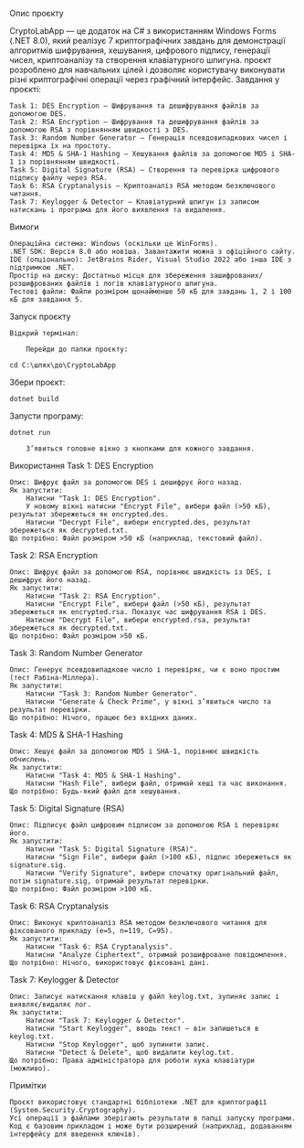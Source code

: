 Опис проєкту

CryptoLabApp — це додаток на C# з використанням Windows Forms (.NET 8.0), який реалізує 7 криптографічних завдань для демонстрації алгоритмів шифрування, хешування, цифрового підпису, генерації чисел, криптоаналізу та створення клавіатурного шпигуна. проєкт розроблено для навчальних цілей і дозволяє користувачу виконувати різні криптографічні операції через графічний інтерфейс.
Завдання у проєкті:

    Task 1: DES Encryption — Шифрування та дешифрування файлів за допомогою DES.
    Task 2: RSA Encryption — Шифрування та дешифрування файлів за допомогою RSA з порівнянням швидкості з DES.
    Task 3: Random Number Generator — Генерація псевдовипадкових чисел і перевірка їх на простоту.
    Task 4: MD5 & SHA-1 Hashing — Хешування файлів за допомогою MD5 і SHA-1 із порівнянням швидкості.
    Task 5: Digital Signature (RSA) — Створення та перевірка цифрового підпису файлу через RSA.
    Task 6: RSA Cryptanalysis — Криптоаналіз RSA методом безключового читання.
    Task 7: Keylogger & Detector — Клавіатурний шпигун із записом натискань і програма для його виявлення та видалення.

Вимоги

    Операційна система: Windows (оскільки це WinForms).
    .NET SDK: Версія 8.0 або новіша. Завантажити можна з офіційного сайту.
    IDE (опціонально): JetBrains Rider, Visual Studio 2022 або інша IDE з підтримкою .NET.
    Простір на диску: Достатньо місця для збереження зашифрованих/розшифрованих файлів і логів клавіатурного шпигуна.
    Тестові файли: Файли розміром щонайменше 50 кБ для завдань 1, 2 і 100 кБ для завдання 5.

Запуск проєкту

    Відкрий термінал:

        Перейди до папки проєкту:
        
    cd C:\шлях\до\CryptoLabApp

Збери проєкт:

    dotnet build

Запусти програму:

    dotnet run

        З’явиться головне вікно з кнопками для кожного завдання.

Використання
Task 1: DES Encryption

    Опис: Шифрує файл за допомогою DES і дешифрує його назад.
    Як запустити:
        Натисни "Task 1: DES Encryption".
        У новому вікні натисни "Encrypt File", вибери файл (>50 кБ), результат збережеться як encrypted.des.
        Натисни "Decrypt File", вибери encrypted.des, результат збережеться як decrypted.txt.
    Що потрібно: Файл розміром >50 кБ (наприклад, текстовий файл).

Task 2: RSA Encryption

    Опис: Шифрує файл за допомогою RSA, порівнює швидкість із DES, і дешифрує його назад.
    Як запустити:
        Натисни "Task 2: RSA Encryption".
        Натисни "Encrypt File", вибери файл (>50 кБ), результат збережеться як encrypted.rsa. Показує час шифрування RSA і DES.
        Натисни "Decrypt File", вибери encrypted.rsa, результат збережеться як decrypted.txt.
    Що потрібно: Файл розміром >50 кБ.

Task 3: Random Number Generator

    Опис: Генерує псевдовипадкове число і перевіряє, чи є воно простим (тест Рабіна-Міллера).
    Як запустити:
        Натисни "Task 3: Random Number Generator".
        Натисни "Generate & Check Prime", у вікні з’явиться число та результат перевірки.
    Що потрібно: Нічого, працює без вхідних даних.

Task 4: MD5 & SHA-1 Hashing

    Опис: Хешує файл за допомогою MD5 і SHA-1, порівнює швидкість обчислень.
    Як запустити:
        Натисни "Task 4: MD5 & SHA-1 Hashing".
        Натисни "Hash File", вибери файл, отримай хеші та час виконання.
    Що потрібно: Будь-який файл для хешування.

Task 5: Digital Signature (RSA)

    Опис: Підписує файл цифровим підписом за допомогою RSA і перевіряє його.
    Як запустити:
        Натисни "Task 5: Digital Signature (RSA)".
        Натисни "Sign File", вибери файл (>100 кБ), підпис збережеться як signature.sig.
        Натисни "Verify Signature", вибери спочатку оригінальний файл, потім signature.sig, отримай результат перевірки.
    Що потрібно: Файл розміром >100 кБ.

Task 6: RSA Cryptanalysis

    Опис: Виконує криптоаналіз RSA методом безключового читання для фіксованого прикладу (e=5, n=119, C=95).
    Як запустити:
        Натисни "Task 6: RSA Cryptanalysis".
        Натисни "Analyze Ciphertext", отримай розшифроване повідомлення.
    Що потрібно: Нічого, використовує фіксовані дані.

Task 7: Keylogger & Detector

    Опис: Записує натискання клавіш у файл keylog.txt, зупиняє запис і виявляє/видаляє лог.
    Як запустити:
        Натисни "Task 7: Keylogger & Detector".
        Натисни "Start Keylogger", вводь текст — він запишеться в keylog.txt.
        Натисни "Stop Keylogger", щоб зупинити запис.
        Натисни "Detect & Delete", щоб видалити keylog.txt.
    Що потрібно: Права адміністратора для роботи хука клавіатури (можливо).

Примітки

    Проєкт використовує стандартні бібліотеки .NET для криптографії (System.Security.Cryptography).
    Усі операції з файлами зберігають результати в папці запуску програми.
    Код є базовим прикладом і може бути розширений (наприклад, додаванням інтерфейсу для введення ключів).
